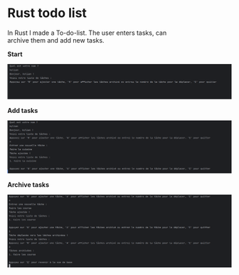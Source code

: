 # Rust todo list <Badge type="tip" text="Rust" />

In Rust I made a To-do-list. The user enters tasks, can\
archive them and add new tasks.

**Start**

![début](../images/Starttodo.png)

**Add tasks**

![tasks](../images/ajoutertache.png)

**Archive tasks**

![archive tasks](../images/archivertache.png)

